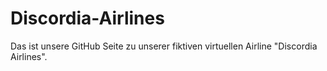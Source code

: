 # Discordia-Airlines
Das ist unsere GitHub Seite zu unserer fiktiven virtuellen Airline "Discordia Airlines".
